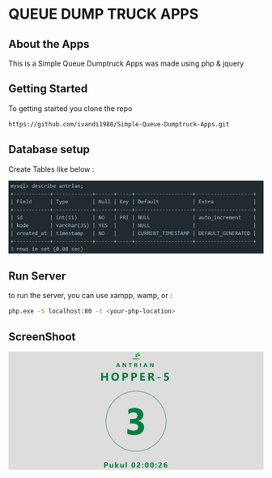 # QUEUE DUMP TRUCK APPS

## About the Apps
This is a Simple Queue Dumptruck Apps was made using php & jquery

## Getting Started
To getting started you clone the repo

```bash
https://github.com/ivandi1980/Simple-Queue-Dumptruck-Apps.git
```

## Database setup 

Create Tables like below :

![Tables](assets/img/tables.jpg "This is the Tables")

## Run Server
to run the server, you can use xampp, wamp, or : 

```bash
php.exe -S localhost:80 -t <your-php-location>
```


## ScreenShoot
![Dashboard](assets/img/screenshoot.jpg "This is the dashboard")

